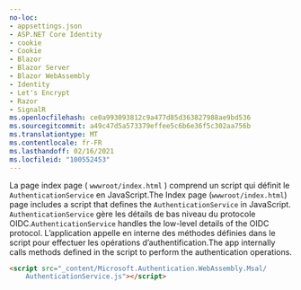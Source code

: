```yaml
---
no-loc:
- appsettings.json
- ASP.NET Core Identity
- cookie
- Cookie
- Blazor
- Blazor Server
- Blazor WebAssembly
- Identity
- Let's Encrypt
- Razor
- SignalR
ms.openlocfilehash: ce0a993093812c9a477d85d363827988ae9bd536
ms.sourcegitcommit: a49c47d5a573379effee5c6b6e36f5c302aa756b
ms.translationtype: MT
ms.contentlocale: fr-FR
ms.lasthandoff: 02/16/2021
ms.locfileid: "100552453"
---
```

<span data-ttu-id="e95fe-101">La page index page ( `wwwroot/index.html` ) comprend un script qui définit le `AuthenticationService` en JavaScript.</span><span class="sxs-lookup"><span data-stu-id="e95fe-101">The Index page (`wwwroot/index.html`) page includes a script that defines the `AuthenticationService` in JavaScript.</span></span> <span data-ttu-id="e95fe-102">`AuthenticationService` gère les détails de bas niveau du protocole OIDC.</span><span class="sxs-lookup"><span data-stu-id="e95fe-102">`AuthenticationService` handles the low-level details of the OIDC protocol.</span></span> <span data-ttu-id="e95fe-103">L’application appelle en interne des méthodes définies dans le script pour effectuer les opérations d’authentification.</span><span class="sxs-lookup"><span data-stu-id="e95fe-103">The app internally calls methods defined in the script to perform the authentication operations.</span></span>

```html
<script src="_content/Microsoft.Authentication.WebAssembly.Msal/
    AuthenticationService.js"></script>
```
